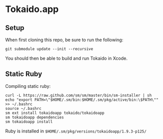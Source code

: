 # Tokaido.app

## Setup

When first cloning this repo, be sure to run the following:

	git submodule update --init --recursive

You should then be able to build and run Tokaido in Xcode.

## Static Ruby

Compiling static ruby:

    curl -L https://raw.github.com/sm/sm/master/bin/sm-installer | sh
    echo "export PATH=\"$HOME/.sm/bin:$HOME/.sm/pkg/active/bin:\$PATH\"" >> ~/.bashrc
    source ~/.bashrc
    sm ext install tokaidoapp tokaido/tokaidoapp
    sm tokaidoapp dependencies
    sm tokaidoapp install

Ruby is installed in `$HOME/.sm/pkg/versions/tokaidoapp/1.9.3-p125/`

